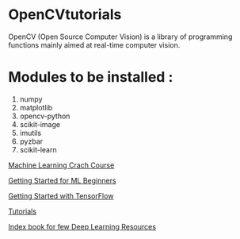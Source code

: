 # OpenCVtutorials
OpenCV (Open Source Computer Vision) is a library of programming functions mainly aimed at real-time computer vision.

# Modules to be installed :
1. numpy
2. matplotlib
3. opencv-python
4. scikit-image
5. imutils
6. pyzbar
7. scikit-learn

[Machine Learning Crach Course](https://developers.google.com/machine-learning/crash-course/)

[Getting Started for ML Beginners](https://www.tensorflow.org/get_started/get_started_for_beginners)

[Getting Started with TensorFlow](https://www.tensorflow.org/get_started/premade_estimators)

[Tutorials](tutorials/tutorials.md)

[Index book for few Deep Learning Resources](pdfs/cv_dl_resource_guide.pdf)